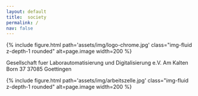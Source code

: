 ```yaml
---
layout: default
title:  society
permalink: /
nav: false
---
```


{% include figure.html
   path='assets/img/logo-chrome.jpg'
   class="img-fluid z-depth-1 rounded"
   alt=page.image
   width=200 %}



Gesellschaft fuer Laborautomatisierung und Digitalisierung e.V.
Am Kalten Born 37
37085 Goettingen

{% include figure.html
   path='assets/img/arbeitszelle.jpg'
   class="img-fluid z-depth-1 rounded"
   alt=page.image
   width=200 %}
